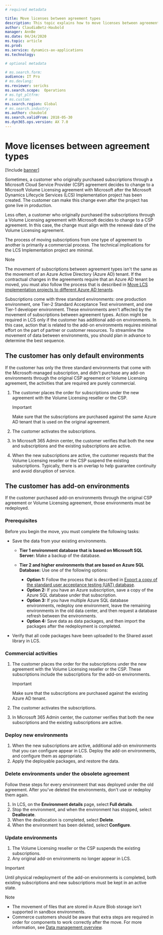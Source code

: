 ```yaml
---
# required metadata

title: Move licenses between agreement types
description: This topic explains how to move licenses between agreement types.
author: ClaudiaBetz-Haubold 
manager: AnnBe
ms.date: 04/24/2020
ms.topic: article
ms.prod: 
ms.service: dynamics-ax-applications
ms.technology: 

# optional metadata

# ms.search.form:  
audience: IT Pro
# ms.devlang: 
ms.reviewer: sericks
ms.search.scope:  Operations 
# ms.tgt_pltfrm: 
# ms.custom: 
ms.search.region: Global
# ms.search.industry: 
ms.author: chaubold
ms.search.validFrom: 2018-05-30 
ms.dyn365.ops.version: AX 7.0
---
```


# Move licenses between agreement types

[!include [banner](../includes/banner.md)]

Sometimes, a customer who originally purchased subscriptions through a Microsoft Cloud Service Provider (CSP) agreement decides to change to a Microsoft Volume Licensing agreement with Microsoft after the Microsoft Dynamics Lifecycle Services (LCS) Implementation project has been created. The customer can make this change even after the project has gone live in production.

Less often, a customer who originally purchased the subscriptions through a Volume Licensing agreement with Microsoft decides to change to a CSP agreement. In this case, the change must align with the renewal date of the Volume Licensing agreement.

The process of moving subscriptions from one type of agreement to another is primarily a commercial process. The technical implications for the LCS Implementation project are minimal.

> [!NOTE]
> The movement of subscriptions between agreement types isn't the same as the movement of an Azure Active Directory (Azure AD) tenant. If the contractual changes in the agreements require that an Azure AD tenant be moved, you must also follow the process that is described in [Move LCS implementation projects to different Azure AD tenants](move-lcs-implementation-project-tenant.md).

Subscriptions come with three standard environments: one production environment, one Tier-2 Standard Acceptance Test environment, and one Tier-1 developer environment. These environments aren't affected by the movement of subscriptions between agreement types. Action might be required in LCS only if the customer has additional add-on environments. In this case, action that is related to the add-on environments requires minimal effort on the part of partner or customer resources. To streamline the movement of data between environments, you should plan in advance to determine the best sequence.

## The customer has only default environments

If the customer has only the three standard environments that come with the Microsoft-managed subscription, and didn't purchase any add-on environments through the original CSP agreement or Volume Licensing agreement, the activities that are required are purely commercial.

1. The customer places the order for subscriptions under the new agreement with the Volume Licensing reseller or the CSP.

    > [!IMPORTANT]
    > Make sure that the subscriptions are purchased against the same Azure AD tenant that is used on the original agreement.

2. The customer activates the subscriptions.
3. In Microsoft 365 Admin center, the customer verifies that both the new and subscriptions and the existing subscriptions are active.
4. When the new subscriptions are active, the customer requests that the Volume Licensing reseller or the CSP suspend the existing subscriptions. Typically, there is an overlap to help guarantee continuity and avoid disruption of service.

## The customer has add-on environments

If the customer purchased add-on environments through the original CSP agreement or Volume Licensing agreement, those environments must be redeployed.

### Prerequisites

Before you begin the move, you must complete the following tasks:

- Save the data from your existing environments.

    - **Tier 1 environment database that is based on Microsoft SQL Server:** Make a backup of the database.
    - **Tier 2 and higher environments that are based on Azure SQL Database:** Use one of the following options:

        - **Option 1:** Follow the process that is described in [Export a copy of the standard user acceptance testing (UAT) database](../../dev-itpro/database/dbmovement-scenario-exportuat.md).
        - **Option 2:** If you have an Azure subscription, save a copy of the Azure SQL database under that subscription.
        - **Option 3:** If you have multiple Azure SQL database environments, redeploy one environment, leave the remaining environments in the old data center, and then request a database refresh between the environments.
        - **Option 4:** Save data as data packages, and then import the packages after the redeployment is completed.

- Verify that all code packages have been uploaded to the Shared asset library in LCS.

### Commercial activities

1. The customer places the order for the subscriptions under the new agreement with the Volume Licensing reseller or the CSP. These subscriptions include the subscriptions for the add-on environments.

    > [!IMPORTANT]
    > Make sure that the subscriptions are purchased against the existing Azure AD tenant.

2. The customer activates the subscriptions.
3. In Microsoft 365 Admin center, the customer verifies that both the new subscriptions and the existing subscriptions are active.

### Deploy new environments

1. When the new subscriptions are active, additional add-on environments that you can configure appear in LCS. Deploy the add-on environments, and configure them as appropriate.
2. Apply the deployable packages, and restore the data.

### Delete environments under the obsolete agreement

Follow these steps for every environment that was deployed under the old agreement. After you've deleted the environments, don't use or redeploy them again.

1. In LCS, on the **Environment details** page, select **Full details**.
2. Stop the environment, and when the environment has stopped, select **Deallocate**.
3. When the deallocation is completed, select **Delete**.
4. When the environment has been deleted, select **Configure**.

### Update environments

1. The Volume Licensing reseller or the CSP suspends the existing subscriptions.
2. Any original add-on environments no longer appear in LCS.

> [!IMPORTANT]
> Until physical redeployment of the add-on environments is completed, both existing subscriptions and new subscriptions must be kept in an active state.

> [!NOTE]
> - The movement of files that are stored in Azure Blob storage isn't supported in sandbox environments.
> - Commerce customers should be aware that extra steps are required in order for components to work correctly after the move. For more information, see [Data management overview](../../dev-itpro/data-entities/data-entities-data-packages.md).
